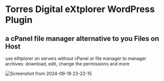 # Torres Digital eXtplorer WordPress Plugin
 ## a cPanel file manager alternative to you Files on Host

use eXtplorer on servers without cPanel or file manager to manager archives: download, edit, change the permissions and more


![Screenshot from 2024-09-19 23-22-15](https://github.com/user-attachments/assets/3ebfd77d-75e9-4fc0-a4c7-d6547211dff2)



